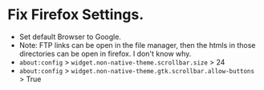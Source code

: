 # Fix Firefox Settings.
  - Set default Browser to Google.
  - Note: FTP links can be open in the file manager, then the htmls in those directories can be open in firefox. I don't know why.
  - `about:config` > `widget.non-native-theme.scrollbar.size` > 24
  - `about:config` > `widget.non-native-theme.gtk.scrollbar.allow-buttons` > True